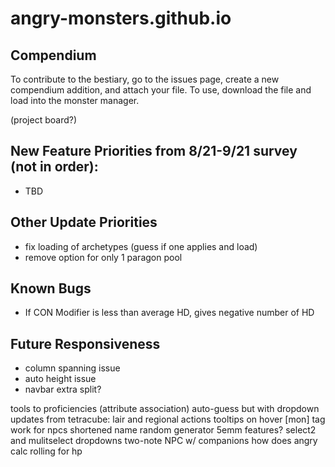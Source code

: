 # angry-monsters.github.io

## Compendium
To contribute to the bestiary, go to the issues page, create a new compendium addition, and attach your file. To use, download the file and load into the monster manager.

(project board?)

## New Feature Priorities from 8/21-9/21 survey (not in order):
- TBD

## Other Update Priorities
- fix loading of archetypes (guess if one applies and load)
- remove option for only 1 paragon pool

## Known Bugs
- If CON Modifier is less than average HD, gives negative number of HD

## Future Responsiveness
- column spanning issue
- auto height issue
- navbar extra split?



tools to proficiencies (attribute association) auto-guess but with dropdown
updates from tetracube: lair and regional actions
tooltips on hover
[mon] tag work for npcs
shortened name
random generator
5emm features?
select2 and mulitselect dropdowns
two-note NPC w/ companions
how does angry calc rolling for hp
